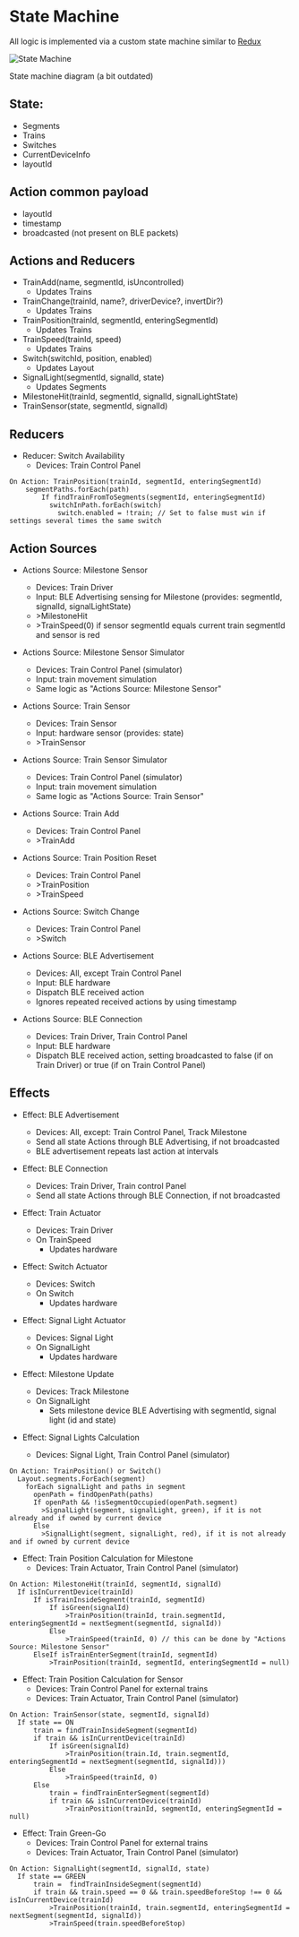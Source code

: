 # State Machine
All logic is implemented via a custom state machine similar to [Redux](https://redux.js.org/)

![State Machine](./state-machine.png)

State machine diagram (a bit outdated)

## State:
- Segments
- Trains
- Switches
- CurrentDeviceInfo
- layoutId
  
  
## Action common payload
- layoutId
- timestamp
- broadcasted (not present on BLE packets)
  
  
## Actions and Reducers
- TrainAdd(name, segmentId, isUncontrolled)
  - Updates Trains
- TrainChange(trainId, name?, driverDevice?, invertDir?)
  - Updates Trains
- TrainPosition(trainId, segmentId, enteringSegmentId)
  - Updates Trains
- TrainSpeed(trainId, speed)
  - Updates Trains
- Switch(switchId, position, enabled)
  - Updates Layout
- SignalLight(segmentId, signalId, state)
  - Updates Segments
- MilestoneHit(trainId, segmentId, signalId, signalLightState)
- TrainSensor(state, segmentId, signalId)


## Reducers

- Reducer: Switch Availability
  - Devices: Train Control Panel
```text
On Action: TrainPosition(trainId, segmentId, enteringSegmentId)
    segmentPaths.forEach(path)
        If findTrainFromToSegments(segmentId, enteringSegmentId)
          switchInPath.forEach(switch)
            switch.enabled = !train; // Set to false must win if settings several times the same switch
```
  
  
 ## Action Sources

- Actions Source: Milestone Sensor
  - Devices: Train Driver
  - Input: BLE Advertising sensing for Milestone (provides: segmentId, signalId, signalLightState)
  - \>MilestoneHit
  - \>TrainSpeed(0) if sensor segmentId equals current train segmentId and sensor is red

- Actions Source: Milestone Sensor Simulator
  - Devices: Train Control Panel (simulator)
  - Input: train movement simulation
  - Same logic as "Actions Source: Milestone Sensor"

- Actions Source: Train Sensor
  - Devices: Train Sensor
  - Input: hardware sensor (provides: state)
  - \>TrainSensor

- Actions Source: Train Sensor Simulator
  - Devices: Train Control Panel (simulator)
  - Input: train movement simulation
  - Same logic as "Actions Source: Train Sensor"

- Actions Source: Train Add
  - Devices: Train Control Panel
  - \>TrainAdd

- Actions Source: Train Position Reset
  - Devices: Train Control Panel
  - \>TrainPosition
  - \>TrainSpeed

- Actions Source: Switch Change
  - Devices: Train Control Panel
  - \>Switch

- Actions Source: BLE Advertisement
  - Devices: All, except Train Control Panel
  - Input: BLE hardware
  - Dispatch BLE received action
  - Ignores repeated received actions by using timestamp

- Actions Source: BLE Connection
  - Devices: Train Driver, Train Control Panel
  - Input: BLE hardware
  - Dispatch BLE received action, setting broadcasted to false (if on Train Driver) or true (if on Train Control Panel)


## Effects

- Effect: BLE Advertisement
  - Devices: All, except: Train Control Panel, Track Milestone
  - Send all state Actions through BLE Advertising, if not broadcasted
  - BLE advertisement repeats last action at intervals

- Effect: BLE Connection
  - Devices: Train Driver, Train control Panel
  - Send all state Actions through BLE Connection, if not broadcasted

- Effect: Train Actuator
  - Devices: Train Driver
  - On TrainSpeed
    - Updates hardware

- Effect: Switch Actuator
  - Devices: Switch
  - On Switch
    - Updates hardware

- Effect: Signal Light Actuator
  - Devices: Signal Light
  - On SignalLight
    - Updates hardware

- Effect: Milestone Update
  - Devices: Track Milestone
  - On SignalLight
    - Sets milestone device BLE Advertising with segmentId, signal light (id and state)

- Effect: Signal Lights Calculation
  - Devices: Signal Light, Train Control Panel (simulator)
```text
On Action: TrainPosition() or Switch()
  Layout.segments.ForEach(segment)
    forEach signalLight and paths in segment
      openPath = findOpenPath(paths)
      If openPath && !isSegmentOccupied(openPath.segment)
        >SignalLight(segment, signalLight, green), if it is not already and if owned by current device
      Else
        >SignalLight(segment, signalLight, red), if it is not already and if owned by current device
```

- Effect: Train Position Calculation for Milestone
  - Devices: Train Actuator, Train Control Panel (simulator)
```text
On Action: MilestoneHit(trainId, segmentId, signalId)
  If isInCurrentDevice(trainId) 
      If isTrainInsideSegment(trainId, segmentId)
          If isGreen(signalId)
              >TrainPosition(trainId, train.segmentId, enteringSegmentId = nextSegment(segmentId, signalId))
          Else
              >TrainSpeed(trainId, 0) // this can be done by "Actions Source: Milestone Sensor"
      ElseIf isTrainEnterSegment(trainId, segmentId)
          >TrainPosition(trainId, segmentId, enteringSegmentId = null)
```

- Effect: Train Position Calculation for Sensor
  - Devices: Train Control Panel for external trains
  - Devices: Train Actuator, Train Control Panel (simulator)
```text
On Action: TrainSensor(state, segmentId, signalId)
  If state == ON
      train = findTrainInsideSegment(segmentId)
      if train && isInCurrentDevice(trainId) 
          If isGreen(signalId)
              >TrainPosition(train.Id, train.segmentId, enteringSegmentId = nextSegment(segmentId, signalId)))
          Else
              >TrainSpeed(trainId, 0)
      Else
          train = findTrainEnterSegment(segmentId)
          if train && isInCurrentDevice(trainId) 
              >TrainPosition(trainId, segmentId, enteringSegmentId = null)
```

- Effect: Train Green-Go
  - Devices: Train Control Panel for external trains
  - Devices: Train Actuator, Train Control Panel (simulator)
```text
On Action: SignalLight(segmentId, signalId, state)
  If state == GREEN
      train =  findTrainInsideSegment(segmentId)
      if train && train.speed == 0 && train.speedBeforeStop !== 0 &&  isInCurrentDevice(trainId) 
          >TrainPosition(trainId, train.segmentId, enteringSegmentId = nextSegment(segmentId, signalId))
          >TrainSpeed(train.speedBeforeStop)
```
